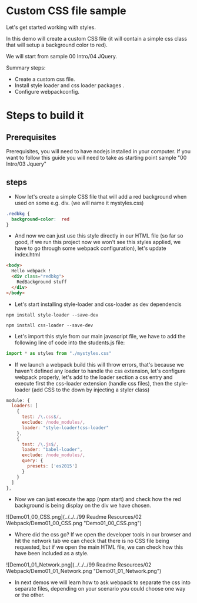 # Custom CSS file sample

Let's get started working with styles.

In this demo will create a custom CSS file (it will contain a simple css class
that will setup a background color to red).

We will start from sample 00 Intro/04 JQuery.

Summary steps:
 - Create a custom css file.
 - Install style loader and css loader packages .
 - Configure webpackconfig.


# Steps to build it

## Prerequisites

Prerequisites, you will need to have nodejs installed in your computer. If you want to follow this guide you will need to take as starting point sample "00 Intro/03 Jquery"

## steps

- Now let's create a simple CSS file that will add a red background when
used on some e.g. div. (we will name it mystyles.css)

```css
.redbkg {
  background-color:  red
}
```

- And now we can just use this style directly in our HTML file (so far so good, if we run this project now we won't see this styles applied, we have to go through some webpack configuration), let's update index.html

```html
<body>
  Hello webpack !
  <div class="redbkg">
    RedBackground stuff
  </div>
</body>
```

- Let's start installing style-loader and css-loader as dev dependencis


````
npm install style-loader --save-dev
````


````
npm install css-loader --save-dev
````

- Let's import this style from our main javascript file, we have to add the following line of code into the students.js file:

````javascript
import * as styles from "./mystyles.css"
````
- If we launch a webpack build this will throw errors, that's because we haven't
defined any loader to handle the css extension, let's configure webpack
properly, let's add to the loader section a css entry and execute first
the css-loader extension (handle css files), then the style-loader (add CSS to the down by injecting a styler class)

````javascript
module: {
  loaders: [
    {
      test: /\.css$/,
      exclude: /node_modules/,
      loader: "style-loader!css-loader"
    },			
    {
      test: /\.js$/,
      loader: "babel-loader",
      exclude: /node_modules/,
      query: {
        presets: ['es2015']
      }
    }
  ]
},
````

- Now we can just execute the app (npm start) and check how the red background is
being display on the div we have chosen.

![Demo01_00_CSS.png](../../../99 Readme Resources/02 Webpack/Demo01_00_CSS.png "Demo01_00_CSS.png")

- Where did the css go? If we open the developer tools in our browser and hit
the network tab we can check that there is no CSS file being requested, but if we
open the main HTML file, we can check how this have been included as a style.

![Demo01_01_Network.png](../../../99 Readme Resources/02 Webpack/Demo01_01_Network.png "Demo01_01_Network.png")


- In next demos we will learn how to ask webpack to separate the css into separate
files, depending on your scenario you could choose one way or the other.
